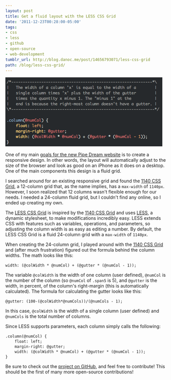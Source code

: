 ```yaml
---
layout: post
title: Get a fluid layout with the LESS CSS Grid
date: '2011-12-23T00:28:00-05:00'
tags:
- css
- less
- github
- open-source
- web-development
tumblr_url: http://blog.danoc.me/post/14656793071/less-css-grid
path: /blog/less-css-grid/
---
```


![LESS CSS Grid code](./lessgrid.png)

One of my main [goals for the new Pipe Dream website](http://blog.danoc.me/2011/12/19/plans-for-bupipedream.html) is to create a responsive design. In other words, the layout will automatically adjust to the size of the browser and look as good on an iPhone as it does on a desktop. One of the main components this design is a fluid grid.

I searched around for an existing responsive grid and found the [1140 CSS Grid](http://cssgrid.net/), a 12-column grid that, as the name implies, has a `max-width` of `1140px`. However, I soon realized that 12 columns wasn't flexible enough for our needs. I needed a 24-column fluid grid, but I couldn't find any online, so I ended up creating my own.

The [LESS CSS Grid](https://github.com/danoc/LESS-CSS-Grid) is inspired by the [1140 CSS Grid](http://cssgrid.net/) and uses [LESS](http://lesscss.org/), a dynamic stylesheet, to make modifications incredibly easy. LESS extends CSS with features such as variables, operations, and parameters, so adjusting the column width is as easy as editing a number. By default, the LESS CSS Grid is a fluid 24-column grid with a `max-width` of `1140px`.

When creating the 24-column grid, I played around with the [1140 CSS Grid](http://cssgrid.net/) and (after much frustration) figured out the formula behind the column widths. The math looks like this:

```less
width: (@colWidth * @numCol) + (@gutter * (@numCol - 1));
```

The variable `@colWidth` is the width of one column (user defined), `@numCol` is the number of the column (so `@numCol` of `.span5` is 5), and `@gutter` is the width, in percent, of the column's right-margin (this is automatically calculated). The formula for calculating the gutter looks like this:

```less
@gutter: (100-(@colWidth*@numCols))/(@numCols - 1);
```

In this case, `@colWidth` is the width of a single column (user defined) and `@numCols` is the total number of columns.

Since LESS supports parameters, each column simply calls the following:

```less
.column(@numCol) {
    float: left;
    margin-right: @gutter;
    width: (@colWidth * @numCol) + (@gutter * (@numCol - 1));
}
```

Be sure to check out the [project on GitHub](https://github.com/danoc/LESS-CSS-Grid), and feel free to contribute! This should be the first of many more open-source contributions!

